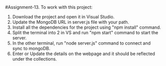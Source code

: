 #Assignment-13. To work with this project:

1. Download the project and open it in Visual Studio.
2. Update the MongoDB URL in server.js file with your path.
3. Install all the dependencies for the project using "npm install" command.
4. Split the terminal into 2 in VS and run "npm start" command to start the server.
5. In the other terminal, run "node server.js" command to connect and sync to mongoDB.
6. Enter or Update the details on the webpage and it should be reflected under the collections.
